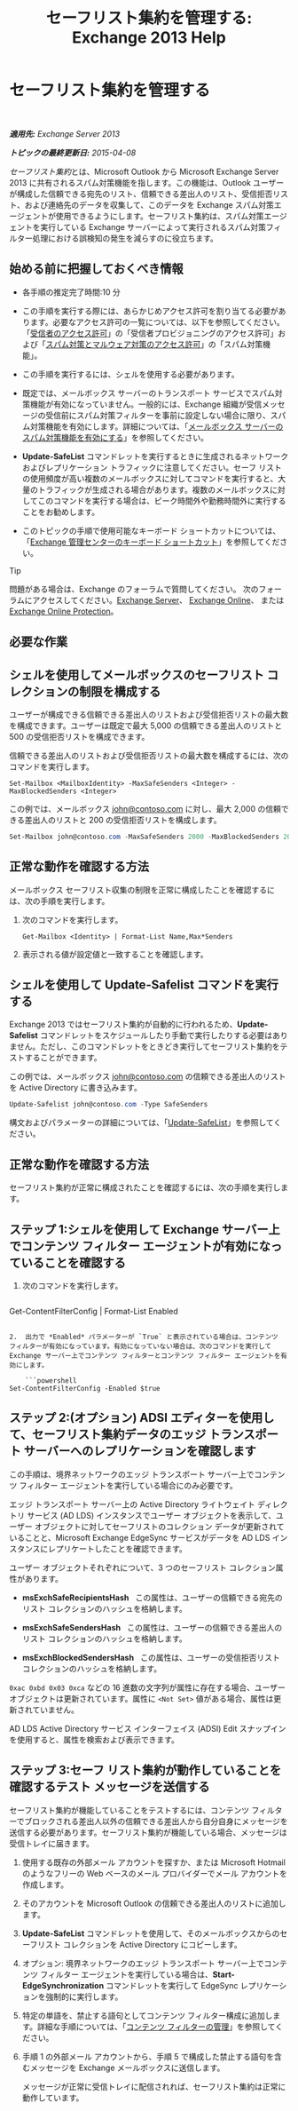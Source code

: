 ﻿---
title: 'セーフリスト集約を管理する: Exchange 2013 Help'
TOCTitle: セーフリスト集約を管理する
ms:assetid: 5ac17168-f411-4cb7-ae98-ebefb865b210
ms:mtpsurl: https://technet.microsoft.com/ja-jp/library/Aa998280(v=EXCHG.150)
ms:contentKeyID: 49896266
ms.date: 05/23/2018
mtps_version: v=EXCHG.150
ms.translationtype: MT
---

# セーフリスト集約を管理する

 

_**適用先:** Exchange Server 2013_

_**トピックの最終更新日:** 2015-04-08_

*セーフリスト集約*とは、Microsoft Outlook から Microsoft Exchange Server 2013 に共有されるスパム対策機能を指します。この機能は、Outlook ユーザーが構成した信頼できる宛先のリスト、信頼できる差出人のリスト、受信拒否リスト、および連絡先のデータを収集して、このデータを Exchange スパム対策エージェントが使用できるようにします。セーフリスト集約は、スパム対策エージェントを実行している Exchange サーバーによって実行されるスパム対策フィルター処理における誤検知の発生を減らすのに役立ちます。

## 始める前に把握しておくべき情報

  - 各手順の推定完了時間:10 分

  - この手順を実行する際には、あらかじめアクセス許可を割り当てる必要があります。必要なアクセス許可の一覧については、以下を参照してください。「[受信者のアクセス許可](recipients-permissions-exchange-2013-help.md)」の「受信者プロビジョニングのアクセス許可」および「[スパム対策とマルウェア対策のアクセス許可](anti-spam-and-anti-malware-permissions-exchange-2013-help.md)」の「スパム対策機能」。

  - この手順を実行するには、シェルを使用する必要があります。

  - 既定では、メールボックス サーバーのトランスポート サービスでスパム対策機能が有効になっていません。一般的には、Exchange 組織が受信メッセージの受信前にスパム対策フィルターを事前に設定しない場合に限り、スパム対策機能を有効にします。詳細については、「[メールボックス サーバーのスパム対策機能を有効にする](enable-anti-spam-functionality-on-mailbox-servers-exchange-2013-help.md)」を参照してください。

  - **Update-SafeList** コマンドレットを実行するときに生成されるネットワークおよびレプリケーション トラフィックに注意してください。セーフ リストの使用頻度が高い複数のメールボックスに対してコマンドを実行すると、大量のトラフィックが生成される場合があります。複数のメールボックスに対してこのコマンドを実行する場合は、ピーク時間外や勤務時間外に実行することをお勧めします。

  - このトピックの手順で使用可能なキーボード ショートカットについては、「[Exchange 管理センターのキーボード ショートカット](keyboard-shortcuts-in-the-exchange-admin-center-exchange-online-protection-help.md)」を参照してください。


> [!TIP]
> 問題がある場合は、Exchange のフォーラムで質問してください。 次のフォーラムにアクセスしてください。<A href="https://go.microsoft.com/fwlink/p/?linkid=60612">Exchange Server</A>、 <A href="https://go.microsoft.com/fwlink/p/?linkid=267542">Exchange Online</A>、 または <A href="https://go.microsoft.com/fwlink/p/?linkid=285351">Exchange Online Protection</A>。



## 必要な作業

## シェルを使用してメールボックスのセーフリスト コレクションの制限を構成する

ユーザーが構成できる信頼できる差出人のリストおよび受信拒否リストの最大数を構成できます。ユーザーは既定で最大 5,000 の信頼できる差出人のリストと 500 の受信拒否リストを構成できます。

信頼できる差出人のリストおよび受信拒否リストの最大数を構成するには、次のコマンドを実行します。

    Set-Mailbox <MailboxIdentity> -MaxSafeSenders <Integer> -MaxBlockedSenders <Integer>

この例では、メールボックス john@contoso.com に対し、最大 2,000 の信頼できる差出人のリストと 200 の受信拒否リストを構成します。

```powershell
Set-Mailbox john@contoso.com -MaxSafeSenders 2000 -MaxBlockedSenders 200
```

## 正常な動作を確認する方法

メールボックス セーフリスト収集の制限を正常に構成したことを確認するには、次の手順を実行します。

1.  次のコマンドを実行します。
    
        Get-Mailbox <Identity> | Format-List Name,Max*Senders

2.  表示される値が設定値と一致することを確認します。

## シェルを使用して Update-Safelist コマンドを実行する

Exchange 2013 ではセーフリスト集約が自動的に行われるため、**Update-Safelist** コマンドレットをスケジュールしたり手動で実行したりする必要はありません。ただし、このコマンドレットをときどき実行してセーフリスト集約をテストすることができます。

この例では、メールボックス john@contoso.com の信頼できる差出人のリストを Active Directory に書き込みます。

```powershell
Update-Safelist john@contoso.com -Type SafeSenders
```

構文およびパラメーターの詳細については、「[Update-SafeList](https://technet.microsoft.com/ja-jp/library/bb125034\(v=exchg.150\))」を参照してください。

## 正常な動作を確認する方法

セーフリスト集約が正常に構成されたことを確認するには、次の手順を実行します。

## ステップ 1:シェルを使用して Exchange サーバー上でコンテンツ フィルター エージェントが有効になっていることを確認する

1.  次のコマンドを実行します。
    
    ```powershell
Get-ContentFilterConfig | Format-List Enabled
```

2.  出力で *Enabled* パラメーターが `True` と表示されている場合は、コンテンツ フィルターが有効になっています。有効になっていない場合は、次のコマンドを実行して Exchange サーバー上でコンテンツ フィルターとコンテンツ フィルター エージェントを有効にします。
    
    ```powershell
Set-ContentFilterConfig -Enabled $true
```

## ステップ 2:(オプション) ADSI エディターを使用して、セーフリスト集約データのエッジ トランスポート サーバーへのレプリケーションを確認します

この手順は、境界ネットワークのエッジ トランスポート サーバー上でコンテンツ フィルター エージェントを実行している場合にのみ必要です。

エッジ トランスポート サーバー上の Active Directory ライトウェイト ディレクトリ サービス (AD LDS) インスタンスでユーザー オブジェクトを表示して、ユーザー オブジェクトに対してセーフリストのコレクション データが更新されていることと、Microsoft Exchange EdgeSync サービスがデータを AD LDS インスタンスにレプリケートしたことを確認できます。

ユーザー オブジェクトそれぞれについて、3 つのセーフリスト コレクション属性があります。

  - **msExchSafeRecipientsHash**   この属性は、ユーザーの信頼できる宛先のリスト コレクションのハッシュを格納します。

  - **msExchSafeSendersHash**   この属性は、ユーザーの信頼できる差出人のリスト コレクションのハッシュを格納します。

  - **msExchBlockedSendersHash**   この属性は、ユーザーの受信拒否リスト コレクションのハッシュを格納します。

`0xac 0xbd 0x03 0xca` などの 16 進数の文字列が属性に存在する場合、ユーザー オブジェクトは更新されています。属性に `<Not Set>` 値がある場合、属性は更新されていません。

AD LDS Active Directory サービス インターフェイス (ADSI) Edit スナップインを使用すると、属性を検索および表示できます。

## ステップ 3:セーフ リスト集約が動作していることを確認するテスト メッセージを送信する

セーフリスト集約が機能していることをテストするには、コンテンツ フィルターでブロックされる差出人以外の信頼できる差出人から自分自身にメッセージを送信する必要があります。セーフリスト集約が機能している場合、メッセージは受信トレイに届きます。

1.  使用する既存の外部メール アカウントを探すか、または Microsoft Hotmail のようなフリーの Web ベースのメール プロバイダーでメール アカウントを作成します。

2.  そのアカウントを Microsoft Outlook の信頼できる差出人のリストに追加します。

3.  **Update-SafeList** コマンドレットを使用して、そのメールボックスからのセーフリスト コレクションを Active Directory にコピーします。

4.  オプション: 境界ネットワークのエッジ トランスポート サーバー上でコンテンツ フィルター エージェントを実行している場合は、**Start-EdgeSynchronization** コマンドレットを実行して EdgeSync レプリケーションを強制的に実行します。

5.  特定の単語を、禁止する語句としてコンテンツ フィルター構成に追加します。詳細な手順については、「[コンテンツ フィルターの管理](manage-content-filtering-exchange-2013-help.md)」を参照してください。

6.  手順 1 の外部メール アカウントから、手順 5 で構成した禁止する語句を含むメッセージを Exchange メールボックスに送信します。
    
    メッセージが正常に受信トレイに配信されれば、セーフリスト集約は正常に動作しています。

